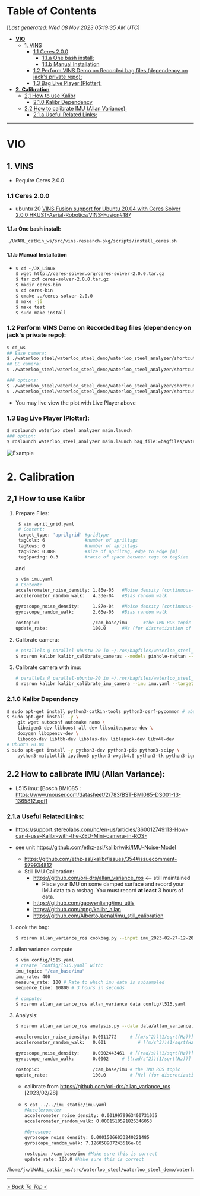 <toc>

# Table of Contents
[*Last generated: Wed 08 Nov 2023 05:19:35 AM UTC*]
- [**VIO**](#VIO)
  - [1. VINS](#1-VINS)
    - [1.1 Ceres 2.0.0](#11-Ceres-200)
      - [1.1.a One bash install:](#11a-One-bash-install)
      - [1.1.b Manual Installation](#11b-Manual-Installation)
    - [1.2 Perform VINS Demo on Recorded bag files (dependency on jack's private repo):](#12-Perform-VINS-Demo-on-Recorded-bag-files-dependency-on-jacks-private-repo)
    - [1.3 Bag Live Player (Plotter):](#13-Bag-Live-Player-Plotter)
- [**2. Calibration**](#2-Calibration)
  - [2,1 How to use Kalibr](#21-How-to-use-Kalibr)
    - [2.1.0  Kalibr Dependency](#210-Kalibr-Dependency)
  - [2.2 How to calibrate IMU (Allan Variance):](#22-How-to-calibrate-IMU-Allan-Variance)
    - [2.1.a Useful Related Links:](#21a-Useful-Related-Links)

---
</toc>

# VIO
## 1. VINS

- Require Ceres 2.0.0

### 1.1 Ceres 2.0.0
- ubuntu 20 [VINS Fusion support for Ubuntu 20.04 with Ceres Solver 2.0.0 HKUST-Aerial-Robotics/VINS-Fusion#187](https://github.com/HKUST-Aerial-Robotics/VINS-Fusion/pull/187)

#### 1.1.a One bash install:
  ```bash
  ./UWARL_catkin_ws/src/vins-research-pkg/scripts/install_ceres.sh
  ```

#### 1.1.b Manual Installation
- ```bash
  $ cd ~/JX_Linux
  $ wget http://ceres-solver.org/ceres-solver-2.0.0.tar.gz
  $ tar zxf ceres-solver-2.0.0.tar.gz
  $ mkdir ceres-bin
  $ cd ceres-bin
  $ cmake ../ceres-solver-2.0.0
  $ make -j6
  $ make test
  $ sudo make install
  ```
### 1.2 Perform VINS Demo on Recorded bag files (dependency on jack's private repo):
```bash
$ cd_ws
## Base camera:
$ ./waterloo_steel/waterloo_steel_demo/waterloo_steel_analyzer/shortcuts/tmux_vins.sh base
## EE camera:
$ ./waterloo_steel/waterloo_steel_demo/waterloo_steel_analyzer/shortcuts/tmux_vins.sh EE

### options:
$ ./waterloo_steel/waterloo_steel_demo/waterloo_steel_analyzer/shortcuts/tmux_vins.sh EE <bag_file_path>
$ ./waterloo_steel/waterloo_steel_demo/waterloo_steel_analyzer/shortcuts/tmux_vins.sh EE bagfiles/waterloo_steel_demo/session_0/0_DEMO_12_recording_2023-02-03-10-05-10.bag
```
- You may live view the plot with Live Player above

### 1.3 Bag Live Player (Plotter):
```bash
$ roslaunch waterloo_steel_analyzer main.launch 
### option:
$ roslaunch waterloo_steel_analyzer main.launch bag_file:=bagfiles/waterloo_steel_demo/session_0/0_DEMO_12_recording_2023-02-03-10-05-10.bag
```
![Example](docs/figs/plot_2023_02_23_17_19.png)


# 2. Calibration
## 2,1 How to use Kalibr
1. Prepare Files:
   ```bash
    $ vim april_grid.yaml
    # Content:
    target_type: 'aprilgrid' #gridtype
    tagCols: 6               #number of apriltags
    tagRows: 6               #number of apriltags
    tagSize: 0.088           #size of apriltag, edge to edge [m]
    tagSpacing: 0.3          #ratio of space between tags to tagSize
    ```
    and
    ```bash
    $ vim imu.yaml
    # Content:
    accelerometer_noise_density: 1.86e-03   #Noise density (continuous-time)
    accelerometer_random_walk:   4.33e-04   #Bias random walk
    
    gyroscope_noise_density:     1.87e-04   #Noise density (continuous-time)
    gyroscope_random_walk:       2.66e-05   #Bias random walk
    
    rostopic:                    /cam_base/imu      #the IMU ROS topic
    update_rate:                 100.0      #Hz (for discretization of the values above)
    ```
2. Calibrate camera:
    ```bash
    # parallels @ parallel-ubuntu-20 in ~/.ros/bagfiles/waterloo_steel_demo/session_0 [13:12:18]
    $ rosrun kalibr kalibr_calibrate_cameras --models pinhole-radtan --target april_grid.yaml --bag 5_DEMO_14_recording_2023-02-03-10-10-44.bag --topics /cam_base/color/image_raw --bag-from-to 0 10
    ```
3. Calibrate camera with imu:
    ```bash
    # parallels @ parallel-ubuntu-20 in ~/.ros/bagfiles/waterloo_steel_demo/session_0 [13:12:18]
    $ rosrun kalibr kalibr_calibrate_imu_camera --imu imu.yaml --target april_grid.yaml --bag 5_DEMO_14_recording_2023-02-03-10-10-44.bag  --cam 5_DEMO_14_recording_2023-02-03-10-10-44-camchain.yaml --bag-from-to 0 10
    ```
### 2.1.0  Kalibr Dependency
```bash
$ sudo apt-get install python3-catkin-tools python3-osrf-pycommon # ubuntu 20.04
$ sudo apt-get install -y \
    git wget autoconf automake nano \
    libeigen3-dev libboost-all-dev libsuitesparse-dev \
    doxygen libopencv-dev \
    libpoco-dev libtbb-dev libblas-dev liblapack-dev libv4l-dev
# Ubuntu 20.04
$ sudo apt-get install -y python3-dev python3-pip python3-scipy \
    python3-matplotlib ipython3 python3-wxgtk4.0 python3-tk python3-igraph python3-pyx
```
## 2.2 How to calibrate IMU (Allan Variance):

- L515 imu: [Bosch BMI085 : https://www.mouser.com/datasheet/2/783/BST-BMI085-DS001-13-1365812.pdf]


### 2.1.a Useful Related Links:
- https://support.stereolabs.com/hc/en-us/articles/360012749113-How-can-I-use-Kalibr-with-the-ZED-Mini-camera-in-ROS-

- see unit https://github.com/ethz-asl/kalibr/wiki/IMU-Noise-Model
   - https://github.com/ethz-asl/kalibr/issues/354#issuecomment-979934812
   - Still IMU Calibration:
     - https://github.com/ori-drs/allan_variance_ros <-- still maintained
       - Place your IMU on some damped surface and record your IMU data to a rosbag. You must record **at least** 3 hours of data. 
     - https://github.com/gaowenliang/imu_utils 
     - https://github.com/rpng/kalibr_allan
     - https://github.com/AlbertoJaenal/imu_still_calibration

1. cook the bag:
    ```bash
    $ rosrun allan_variance_ros cookbag.py --input imu_2023-02-27-12-20-36.bag --output data/cook_imu_2023-02-27-12-20-36.bag
    ```
2. allan variance compute

    ```bash
    $ vim config/l515.yaml
    # create `config/l515.yaml` with:
    imu_topic: "/cam_base/imu"
    imu_rate: 400
    measure_rate: 100 # Rate to which imu data is subsampled
    sequence_time: 10800 # 3 hours in seconds

    # compute:
    $ rosrun allan_variance_ros allan_variance data config/l515.yaml
    ```
3. Analysis:
    ```bash
    $ rosrun allan_variance_ros analysis.py --data data/allan_variance.csv
    ```

   ```bash
   accelerometer_noise_density: 0.0011772     # [(m/s^2))(1/sqrt(Hz))] = 120 x e-6 x 9.81 m/s^2/sqrt(Hz)
   accelerometer_random_walk:   0.001            # [(m/s^3))(1/sqrt(Hz))] from {Allan standard deviation (AD)}
   
   gyroscope_noise_density:     0.0002443461  # [(rad/s))(1/sqrt(Hz))] = 0.014^deg/s/sqrt(Hz)
   gyroscope_random_walk:       0.0002     # [(rad/s^2))(1/sqrt(Hz))] from {Allan standard deviation (AD)}
   
   rostopic:                    /cam_base/imu # the IMU ROS topic
   update_rate:                 100.0         # [Hz] (for discretization of the values above)
   ```

   - calibrate from https://github.com/ori-drs/allan_variance_ros [2023/02/28]

   - ```bash
     $ cat ../../imu_static/imu.yaml 
     #Accelerometer
     accelerometer_noise_density: 0.0019979963400731035 
     accelerometer_random_walk: 0.0001510591826346053 
     
     #Gyroscope
     gyroscope_noise_density: 0.00015066033240221485 
     gyroscope_random_walk: 7.126058907243516e-06 
     
     rostopic: /cam_base/imu #Make sure this is correct
     update_rate: 100.0 #Make sure this is correct
     ```

```bash
/home/jx/UWARL_catkin_ws/src/waterloo_steel/waterloo_steel_demo/waterloo_steel_analyzer/shortcuts/batch_tmux_vins.sh waterloo_steel_demo_0519 mono_rgb_imu EE d455 all all accurate_T_ic -1 -1 && /home/jx/UWARL_catkin_ws/src/waterloo_steel/waterloo_steel_demo/waterloo_steel_analyzer/shortcuts/batch_tmux_vins.sh waterloo_steel_demo_0519 mono_rgb_imu base d455 all all accurate_T_ic -1 -1 
```




<eof>

---
[*> Back To Top <*](#Table-of-Contents)
</eof>